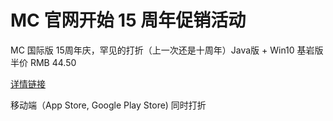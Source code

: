 # MC 官网开始 15 周年促销活动
MC 国际版 15周年庆，罕见的打折（上一次还是十周年）Java版 + Win10 基岩版 半价 RMB 44.50

[详情链接](https://www.minecraft.net/zh-hans/store/minecraft-java-bedrock-edition-pc)

移动端（App Store, Google Play Store) 同时打折
